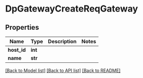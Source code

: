 # DpGatewayCreateReqGateway

## Properties
Name | Type | Description | Notes
------------ | ------------- | ------------- | -------------
**host_id** | **int** |  | 
**name** | **str** |  | 

[[Back to Model list]](../README.md#documentation-for-models) [[Back to API list]](../README.md#documentation-for-api-endpoints) [[Back to README]](../README.md)


